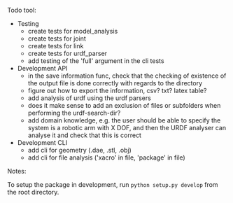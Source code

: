 Todo tool:
* Testing
    - create tests for model_analysis
    - create tests for joint
    - create tests for link
    - create tests for urdf_parser
    - add testing of the 'full' argument in the cli tests
* Development API
    - in the save information func, check that the checking of existence of the output file is done correctly with regards to the directory
    - figure out how to export the information, csv? txt? latex table?
    - add analysis of urdf using the urdf parsers
    - does it make sense to add an exclusion of files or subfolders when performing the urdf-search-dir?
    - add domain knowledge, e.g. the user should be able to specify the system is a robotic arm with X DOF, and then the URDF analyser can analyse it and check that this is correct
* Development CLI
    - add cli for geometry (.dae, .stl, .obj)
    - add cli for file analysis ('xacro' in file, 'package' in file)



Notes:

To setup the package in development, run `python setup.py develop` from the root directory.